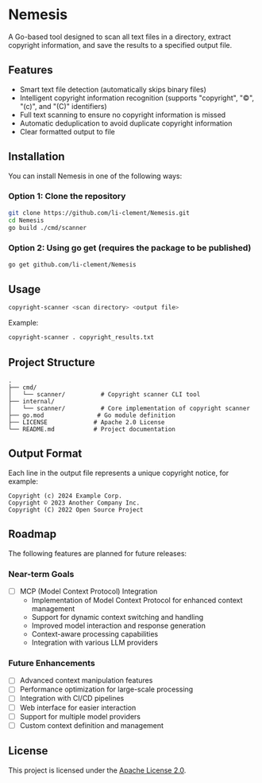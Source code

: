 # Nemesis

A Go-based tool designed to scan all text files in a directory, extract copyright information, and save the results to a specified output file.

## Features

- Smart text file detection (automatically skips binary files)
- Intelligent copyright information recognition (supports "copyright", "©", "(c)", and "(C)" identifiers)
- Full text scanning to ensure no copyright information is missed
- Automatic deduplication to avoid duplicate copyright information
- Clear formatted output to file

## Installation

You can install Nemesis in one of the following ways:

### Option 1: Clone the repository

```bash
git clone https://github.com/li-clement/Nemesis.git
cd Nemesis
go build ./cmd/scanner
```

### Option 2: Using go get (requires the package to be published)

```bash
go get github.com/li-clement/Nemesis
```

## Usage

```bash
copyright-scanner <scan directory> <output file>
```

Example:
```bash
copyright-scanner . copyright_results.txt
```

## Project Structure

```
.
├── cmd/
│   └── scanner/          # Copyright scanner CLI tool
├── internal/
│   └── scanner/          # Core implementation of copyright scanner
├── go.mod               # Go module definition
├── LICENSE             # Apache 2.0 License
└── README.md           # Project documentation
```

## Output Format

Each line in the output file represents a unique copyright notice, for example:

```
Copyright (c) 2024 Example Corp.
Copyright © 2023 Another Company Inc.
Copyright (C) 2022 Open Source Project
```

## Roadmap

The following features are planned for future releases:

### Near-term Goals
- [ ] MCP (Model Context Protocol) Integration
  - Implementation of Model Context Protocol for enhanced context management
  - Support for dynamic context switching and handling
  - Improved model interaction and response generation
  - Context-aware processing capabilities
  - Integration with various LLM providers

### Future Enhancements
- [ ] Advanced context manipulation features
- [ ] Performance optimization for large-scale processing
- [ ] Integration with CI/CD pipelines
- [ ] Web interface for easier interaction
- [ ] Support for multiple model providers
- [ ] Custom context definition and management

## License

This project is licensed under the [Apache License 2.0](LICENSE). 